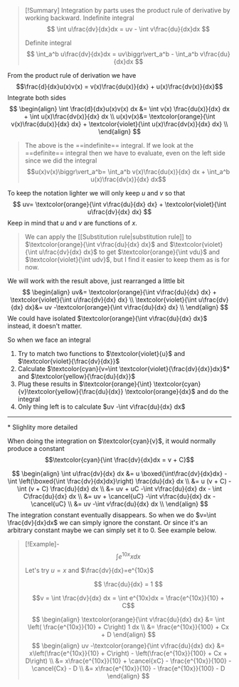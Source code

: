 
> [!Summary]
> Integration by parts uses the product rule of derivative by working backward.
> Indefinite integral
> $$
> \int u\frac{dv}{dx}dx = uv - \int v\frac{du}{dx}dx
> $$
> 
> Definite integral
> $$
> \int_a^b u\frac{dv}{dx}dx = uv\biggr\vert_a^b - \int_a^b v\frac{du}{dx}dx
> $$

From the product rule of derivation we have 
$$\frac{d}{dx}u(x)v(x) =  v(x)\frac{du(x)}{dx} + u(x)\frac{dv(x)}{dx}$$
Integrate both sides
$$
\begin{align}
\int \frac{d}{dx}u(x)v(x) dx &= \int v(x) \frac{du(x)}{dx} dx + \int u(x)\frac{dv(x)}{dx} dx \\
u(x)v(x)&= \textcolor{orange}{\int v(x)\frac{du(x)}{dx} dx} + \textcolor{violet}{\int u(x)\frac{dv(x)}{dx} dx} \\
\end{align}
$$

>The above is the ==indefinite== integral. If we look at the ==definite== integral then we have to evaluate, even on the left side since we did the integral
>$$u(x)v(x)\biggr\vert_a^b= \int_a^b v(x)\frac{du(x)}{dx} dx + \int_a^b u(x)\frac{dv(x)}{dx} dx$$


To keep the notation lighter we will only keep $u$ and $v$ so that
$$
uv= \textcolor{orange}{\int v\frac{du}{dx} dx} + \textcolor{violet}{\int u\frac{dv}{dx} dx}
$$
Keep in mind that $u$ and $v$ are functions of $x$.

> We can apply the [[Substitution rule|substitution rule]] to $\textcolor{orange}{\int v\frac{du}{dx} dx}$ and $\textcolor{violet}{\int u\frac{dv}{dx} dx}$ to get $\textcolor{orange}{\int vdu}$ and $\textcolor{violet}{\int udv}$, but I find it easier to keep them as is for now.

We will work with the result above, just rearranged a little bit
$$
\begin{align}
uv&= \textcolor{orange}{\int v\frac{du}{dx} dx} + \textcolor{violet}{\int u\frac{dv}{dx} dx} \\
\textcolor{violet}{\int u\frac{dv}{dx} dx}&= uv -\textcolor{orange}{\int v\frac{du}{dx} dx}  \\
\end{align}
$$
We could have isolated $\textcolor{orange}{\int v\frac{du}{dx} dx}$ instead, it doesn't matter.

So when we face an integral
1. Try to match two functions to $\textcolor{violet}{u}$ and $\textcolor{violet}{\frac{dv}{dx}}$
2. Calculate $\textcolor{cyan}{v=\int \textcolor{violet}{\frac{dv}{dx}}dx}$* and $\textcolor{yellow}{\frac{du}{dx}}$
4. Plug these results in $\textcolor{orange}{\int} \textcolor{cyan}{v}\textcolor{yellow}{\frac{du}{dx}} \textcolor{orange}{dx}$ and do the integral
5. Only thing left is to calculate $uv -\int v\frac{du}{dx} dx$

-----
\* Slighlity more detailed

When doing the integration on $\textcolor{cyan}{v}$, it would normally produce a constant 
$$\textcolor{cyan}{\int \frac{dv}{dx}dx = v + C}$$

$$
\begin{align}
\int u\frac{dv}{dx} dx &= u \boxed{\int\frac{dv}{dx}dx} -\int \left(\boxed{\int \frac{dv}{dx}dx}\right) \frac{du}{dx} dx \\
&= u (v + C) -\int (v + C) \frac{du}{dx} dx \\
&= uv + uC -\int v\frac{du}{dx} dx - \int C\frac{du}{dx} dx \\
&= uv + \cancel{uC} -\int v\frac{du}{dx} dx - \cancel{uC} \\
&= uv  -\int v\frac{du}{dx} dx \\
\end{align}
$$
The integration constant eventually disappears. So when we do $v=\int \frac{dv}{dx}dx$ we can simply ignore the constant. Or since it's an arbitrary constant maybe we can simply set it to 0. See example below.



> [!Example]-
> $$\int e^{10x}xdx$$
> 
> Let's try $u = x$ and $\frac{dv}{dx}=e^{10x}$
> 
> $$
> \frac{du}{dx} = 1
> $$
> 
> $$v = \int \frac{dv}{dx} dx = \int e^{10x}dx = \frac{e^{10x}}{10} + C$$
> 
> 
> $$
> \begin{align}
> \textcolor{orange}{\int v\frac{du}{dx} dx} &= \int \left( \frac{e^{10x}}{10} + C\right) 1 dx \\
> &= \frac{e^{10x}}{100} + Cx + D
> \end{align}
> $$
> $$
> \begin{align}
> uv -\textcolor{orange}{\int v\frac{du}{dx} dx} &= x\left(\frac{e^{10x}}{10} + C\right) - \left(\frac{e^{10x}}{100} + Cx + D\right) \\
> &= x\frac{e^{10x}}{10} + \cancel{xC} - \frac{e^{10x}}{100} - \cancel{Cx} - D \\
> &= x\frac{e^{10x}}{10} - \frac{e^{10x}}{100} - D
> \end{align}
> $$
> 
> 